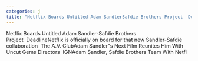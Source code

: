 ```yaml
---
categories: j
title: "Netflix Boards Untitled Adam SandlerSafdie Brothers Project  Deadline"
---
```

Netflix Boards Untitled Adam Sandler-Safdie Brothers Project&nbsp;&nbsp;DeadlineNetflix is officially on board for that new Sandler-Safdie collaboration&nbsp;&nbsp;The A.V. ClubAdam Sandler"s Next Film Reunites Him With Uncut Gems Directors&nbsp;&nbsp;IGNAdam Sandler, Safdie Brothers Team With Netfl